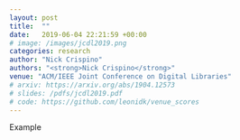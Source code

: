 ```yaml
---
layout: post
title:  ""
date:   2019-06-04 22:21:59 +00:00
# image: /images/jcdl2019.png
categories: research
author: "Nick Crispino"
authors: "<strong>Nick Crispino</strong>"
venue: "ACM/IEEE Joint Conference on Digital Libraries"
# arxiv: https://arxiv.org/abs/1904.12573
# slides: /pdfs/jcdl2019.pdf
# code: https://github.com/leonidk/venue_scores
---
```

Example